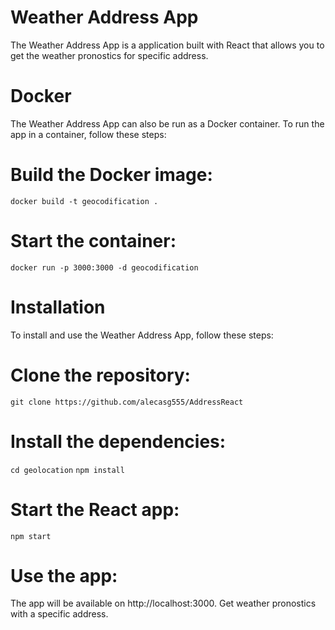 #  Weather Address App
The Weather Address App is a application built with React that allows you to get the weather pronostics for specific address.
  

  
# Docker
The Weather Address App can also be run as a Docker container. To run the app in a container, follow these steps:

# Build the Docker image:

`docker build -t geocodification .`

# Start the container:
`docker run -p 3000:3000 -d geocodification`
  
# Installation
To install and use the Weather Address App, follow these steps:
  
# Clone the repository:

`git clone https://github.com/alecasg555/AddressReact`
  
# Install the dependencies:

`cd geolocation`
`npm install`

  
# Start the React app:
`npm start`
  
# Use the app:
 The app will be available on http://localhost:3000.
 Get weather pronostics with a specific address.
   
